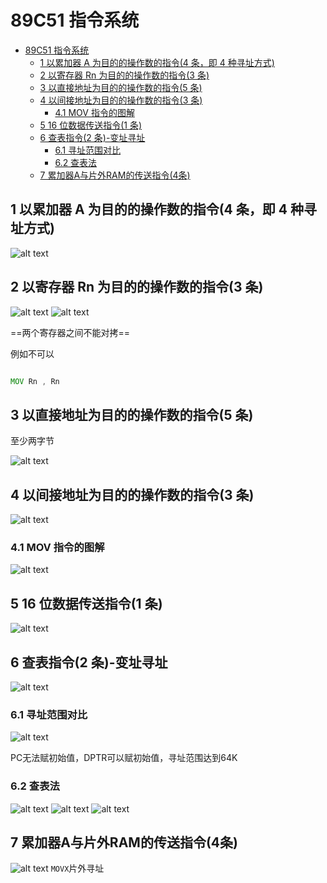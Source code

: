 # 89C51 指令系统
- [89C51 指令系统](#89c51-指令系统)
  - [1 以累加器 A 为目的的操作数的指令(4 条，即 4 种寻址方式)](#1-以累加器-a-为目的的操作数的指令4-条即-4-种寻址方式)
  - [2 以寄存器 Rn 为目的的操作数的指令(3 条)](#2-以寄存器-rn-为目的的操作数的指令3-条)
  - [3 以直接地址为目的的操作数的指令(5 条)](#3-以直接地址为目的的操作数的指令5-条)
  - [4 以间接地址为目的的操作数的指令(3 条)](#4-以间接地址为目的的操作数的指令3-条)
    - [4.1 MOV 指令的图解](#41-mov-指令的图解)
  - [5 16 位数据传送指令(1 条)](#5-16-位数据传送指令1-条)
  - [6 查表指令(2 条)-变址寻址](#6-查表指令2-条-变址寻址)
    - [6.1 寻址范围对比](#61-寻址范围对比)
    - [6.2 查表法](#62-查表法)
  - [7 累加器A与片外RAM的传送指令(4条)](#7-累加器a与片外ram的传送指令4条)

## 1 以累加器 A 为目的的操作数的指令(4 条，即 4 种寻址方式)

![alt text](image-17.png)

## 2 以寄存器 Rn 为目的的操作数的指令(3 条)

![alt text](image-18.png)
![alt text](image-19.png)

==两个寄存器之间不能对拷==

例如不可以

```asm

MOV Rn , Rn

```

## 3 以直接地址为目的的操作数的指令(5 条)

至少两字节

![alt text](image-20.png)

## 4 以间接地址为目的的操作数的指令(3 条)

![alt text](image-21.png)

### 4.1 MOV 指令的图解

![alt text](image-23.png)

## 5 16 位数据传送指令(1 条)

![alt text](image-22.png)

## 6 查表指令(2 条)-变址寻址

![alt text](image-24.png)

### 6.1 寻址范围对比

![alt text](image-25.png)

PC无法赋初始值，DPTR可以赋初始值，寻址范围达到64K

### 6.2 查表法

![alt text](image-26.png)
![alt text](image-27.png)
![alt text](image-28.png)

## 7 累加器A与片外RAM的传送指令(4条)

![alt text](image-29.png)
`MOVX`片外寻址